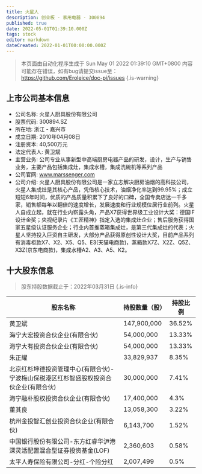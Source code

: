 ```yaml
---
title: 火星人
description: 创业板 - 家用电器 - 300894
published: true
date: 2022-05-01T01:39:10.000Z
tags: stock
editor: markdown
dateCreated: 2022-01-01T00:00:00.000Z
---
```


> 本页面由自动化程序生成于 Sun May 01 2022 01:39:10 GMT+0800
> 内容可能存在错误，如有bug请提交issue至：https://github.com/Eroleice/doc-pi/issues
{.is-warning}

## 上市公司基本信息
- 公司名称: 火星人厨具股份有限公司
- 股票代码: 300894.SZ
- 所在地: 浙江 - 嘉兴市
- 成立日期: 2010年04月08日
- 注册资本: 40,500万元
- 法定代表人: 黄卫斌
- 主营业务: 公司专业从事新型中高端厨房电器产品的研发，设计，生产与销售业务，主要产品包括集成灶，集成水槽，集成洗碗机等系列产品
- 公司官网: www.marssenger.com
- 公司介绍: 火星人厨具股份有限公司是一家立志解决厨房油烟的高科技公司，火星人集成灶是其核心产品，凭借核心技术，油烟净化率达到99.95%；成立短短6年时间，优质的产品质量积累下了良好的口碑，全国专卖店达一千多家，销售额每年以翻倍的速度增长，发展速度和行业规模位居行业前列。火星人自成立起，就在行业内崭露头角，产品X7获得世界级工业设计大奖：德国IF设计金奖；央视纪录片《工匠精神》指定入选的集成灶企业；售后服务获得国家五星级认证服务企业；行业内首推蒸箱集成灶，是第三代集成灶的代表；火星人坚持投入巨资自主研发，大部分产品获得原创性设计大奖，目前产品系列有消毒柜款X7、X2、X5、Q5、E3(天猫电商款)，蒸箱款X7Z、X2Z、Q5Z、X3Z(京东电商款)，集成水槽A2、A3、A5、K2。


## 十大股东信息
> 股东持股数据截止于：2022年03月31日
{.is-info}

| 股东名称 | 持股数量（股） | 持股比例 |
| --- | --- | --- |
| 黄卫斌 | 147,900,000 | 36.52% |
| 海宁大宏投资合伙企业(有限合伙) | 54,000,000 | 13.33% |
| 海宁大有投资合伙企业(有限合伙) | 54,000,000 | 13.33% |
| 朱正耀 | 33,829,937 | 8.35% |
| 北京红杉坤德投资管理中心(有限合伙)-宁波梅山保税港区红杉智盛股权投资合伙企业(有限合伙) | 30,000,000 | 7.41% |
| 海宁融朴股权投资合伙企业(有限合伙) | 17,400,000 | 4.3% |
| 董其良 | 13,058,300 | 3.22% |
| 杭州金投智汇创业投资合伙企业(有限合伙) | 6,143,700 | 1.52% |
| 中国银行股份有限公司-东方红睿华沪港深灵活配置混合型证券投资基金(LOF) | 2,360,603 | 0.58% |
| 太平人寿保险有限公司-分红-个险分红 | 2,007,499 | 0.5% |




